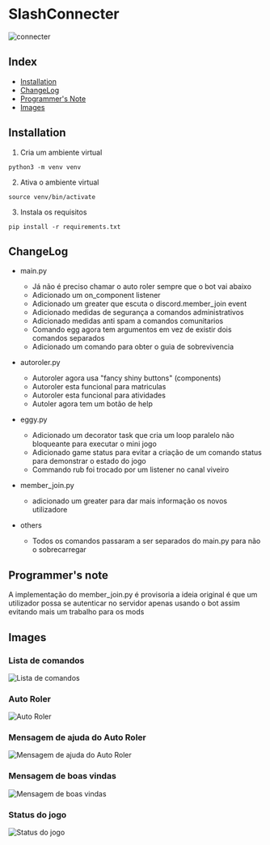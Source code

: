 # SlashConnecter
![connecter](https://i.imgur.com/BbhmMqj.png)

## Index
- [Installation](https://github.com/FJ-RATO/SlashConnecter#installation)
- [ChangeLog](https://github.com/FJ-RATO/SlashConnecter#changelog)
- [Programmer's Note](https://github.com/FJ-RATO/SlashConnecter#programmers-note)
- [Images](https://github.com/FJ-RATO/SlashConnecter#images)

## Installation
1. Cria um ambiente virtual
```
python3 -m venv venv
```
2. Ativa o ambiente virtual
```
source venv/bin/activate
```
3. Instala os requisitos
```
pip install -r requirements.txt
```

## ChangeLog

- main.py
    - Já não é preciso chamar o auto roler sempre que o bot vai abaixo  
    - Adicionado um on_component listener
    - Adicionado um greater que escuta o discord.member_join event
    - Adicionado medidas de segurança a comandos administrativos
    - Adicionado medidas anti spam a comandos comunitarios
    - Comando egg agora tem argumentos em vez de existir dois comandos separados
    - Adicionado um comando para obter o guia de sobrevivencia

- autoroler.py
    - Autoroler agora usa "fancy shiny buttons" (components)
    - Autoroler esta funcional para matriculas
    - Autoroler esta funcional para atividades
    - Autoler agora tem um botão de help

- eggy.py
    - Adicionado um decorator task que cria um loop paralelo não bloqueante para executar o mini jogo
    - Adicionado game status para evitar a criação de um comando status para demonstrar o estado do jogo
    - Commando rub foi trocado por um listener no canal viveiro

- member_join.py
    - adicionado um greater para dar mais informação os novos utilizadore

- others
    - Todos os comandos passaram a ser separados do main.py para não o sobrecarregar 

## Programmer's note
A implementação do member_join.py é provisoria a ideia original é que um utilizador possa se autenticar no servidor apenas usando o bot assim evitando mais um trabalho para os mods

## Images

### Lista de comandos
![Lista de comandos](https://i.imgur.com/3tqeB4I.png)

### Auto Roler
![Auto Roler](https://i.imgur.com/wo6BK0I.png)

### Mensagem de ajuda do Auto Roler
![Mensagem de ajuda do Auto Roler](https://i.imgur.com/HNpJlC0.png)

### Mensagem de boas vindas
![Mensagem de boas vindas](https://i.imgur.com/24ksBxo.png)

### Status do jogo
![Status do jogo](https://i.imgur.com/Bxu0z74.png)

